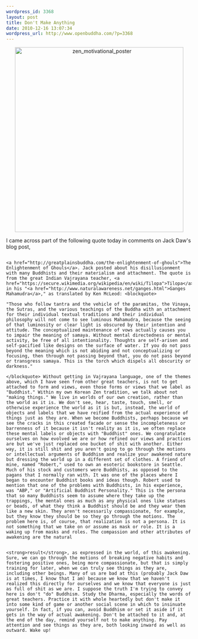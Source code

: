 ```yaml
--- 
wordpress_id: 3368
layout: post
title: Don't Make Anything
date: 2010-12-16 13:07:34
wordpress_url: http://www.openbuddha.com/?p=3368
---
```

<p style="text-align: center">
                                                                                                                                                                                                                                                                                                                                                                                                                                                                                                                                                                                                                                                                                                                                                                                                                                                                                                                                        <a href="http://www.flickr.com/photos/albill/3710957239/" title="zen_motivational_poster by albill, on Flickr"><img src="http://farm4.static.flickr.com/3520/3710957239_77543c1ba5.jpg" width="457" height="500" alt="zen_motivational_poster" /></a>
                                                                                                                                                                                                                                                                                                                                                                                                                                                                                                                                                                                                                                                                                                                                                                                                                                                                                                                                      </p> I came across part of the following quote today in comments on Jack Daw's blog post, 
                                                                                                                                                                                                                                                                                                                                                                                                                                                                                                                                                                                                                                                                                                                                                                                                                                                                                                                                      
                                                                                                                                                                                                                                                                                                                                                                                                                                                                                                                                                                                                                                                                                                                                                                                                                                                                                                                                      <a href="http://greatplainsbuddha.com/the-enlightenment-of-ghouls">The Enlightenment of Ghouls</a>. Jack posted about his disillusionment with many Buddhists and their materialism and attachment. The quote is from the great Indian Vajrayana teacher, <a href="https://secure.wikimedia.org/wikipedia/en/wiki/Tilopa">Tilopa</a>, in his "<a href="http://www.naturalawareness.net/ganges.html">Ganges Mahamudra</a>," as translated by Ken McLeod: <blockquote>
                                                                                                                                                                                                                                                                                                                                                                                                                                                                                                                                                                                                                                                                                                                                                                                                                                                                                                                                        "Those who follow tantra and the vehicle of the paramitas, the Vinaya, the Sutras, and the various teachings of the Buddha with an attachment for their individual textual traditions and their individual philosophy will not come to see luminous Mahamudra, because the seeing of that luminosity or clear light is obscured by their intention and attitude. The conceptualized maintenance of vows actually causes you to impair the meaning of samaya. Without mental directedness or mental activity, be free of all intentionality. Thoughts are self-arisen and self-pacified like designs on the surface of water. If you do not pass beyond the meaning which is not abiding and not conceptualizing or focusing, then through not passing beyond that, you do not pass beyond or transgress samaya. This is the torch which dispels all obscurity or darkness."
                                                                                                                                                                                                                                                                                                                                                                                                                                                                                                                                                                                                                                                                                                                                                                                                                                                                                                                                      </blockquote> Without getting in Vajrayana language, one of the themes above, which I have seen from other great teachers, is not to get attached to form and views, even those forms or views that we label as "Buddhist." Within my own Korean Zen tradition, we talk about not "making things." We live in worlds of our own creation, rather than the world as it is. We don't see, hear, taste, touch, smell, or otherwise experience the world as it is but, instead, the world of objects and labels that we have reified from the actual experience of things just as they are. When we become Buddhists, perhaps because we see the cracks in this created facade or sense the incompleteness or barrenness of it because it isn't reality as it is, we often replace these mental labels or objects with "Buddhist" ones. We congratulate ourselves on how evolved we are or how refined our views and practices are but we've just replaced one bucket of shit with another. Either way, it is still shit and you aren't going to go through the motions or intellectual arguments of Buddhism and realize your awakened nature but dressing the world up in a different set of clothes. A friend of mine, named "Robert," used to own an esoteric bookstore in Seattle. Much of his stock and customers were Buddhists, as opposed to the pagans that I normally ran with. It was one of the places where I began to encounter Buddhist books and ideas though. Robert used to mention that one of the problems with Buddhists, in his experience, was "ABP," or "Artificial Buddhist Personality." This is the persona that so many Buddhists seem to assume where they take up the trappings, the mental ones as much as any physical ones like statues or beads, of what they think a Buddhist should be and they wear them like a new skin. They aren't necessarily compassionate, for example, but they know they should be so they go through the motions. The problem here is, of course, that realization is not a persona. It is not something that we take on or assume as mask or role. It is a waking up from masks and roles. The compassion and other attributes of awakening are the natural 
                                                                                                                                                                                                                                                                                                                                                                                                                                                                                                                                                                                                                                                                                                                                                                                                                                                                                                                                      
                                                                                                                                                                                                                                                                                                                                                                                                                                                                                                                                                                                                                                                                                                                                                                                                                                                                                                                                      <strong>result</strong>, as expressed in the world, of this awakening. Sure, we can go through the motions of breaking negative habits and fostering positive ones, being more compassionate, but that is simply training for later, when we can truly see things as they are, including other beings. Many of us are bad at this (probably Jack Daw is at times, I know that I am) because we know that we haven't realized this directly for ourselves and we know that everyone is just as full of shit as we are. I suppose the truth I'm trying to convey here is don't "do" Buddhism. Study the Dharma, especially the words of great teachers. Practice it with whole heartedly but don't make it into some kind of game or another social scene in which to insinuate yourself. In fact, if you can, avoid Buddhism or set it aside if it gets in the way of actual awakening. Don't be attached to it and, at the end of the day, remind yourself not to make anything. Pay attention and see things as they are, both looking inward as well as outward. Wake up!